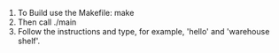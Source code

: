 1. To Build use the Makefile: make
2. Then call ./main
3. Follow the instructions and type, for example, 'hello' and 'warehouse shelf'.